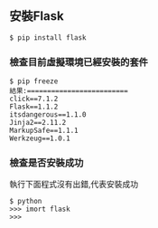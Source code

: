 ## 安裝Flask


```
$ pip install flask
```

### 檢查目前虛擬環境已經安裝的套件

```
$ pip freeze
結果:=========================
click==7.1.2
Flask==1.1.2
itsdangerous==1.1.0
Jinja2==2.11.2
MarkupSafe==1.1.1
Werkzeug==1.0.1
```

### 檢查是否安裝成功

執行下面程式沒有出錯,代表安裝成功

```
$ python
>>> imort flask
>>>
```
